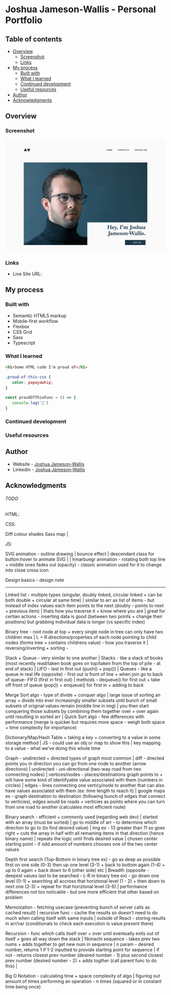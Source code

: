 # Joshua Jameson-Wallis - Personal Portfolio

## Table of contents

-  [Overview](#overview)
   -  [Screenshot](#screenshot)
   -  [Links](#links)
-  [My process](#my-process)
   -  [Built with](#built-with)
   -  [What I learned](#what-i-learned)
   -  [Continued development](#continued-development)
   -  [Useful resources](#useful-resources)
-  [Author](#author)
-  [Acknowledgments](#acknowledgments)

## Overview

### Screenshot

![](./screenshot.png)

### Links

-  Live Site URL:

## My process

### Built with

-  Semantic HTML5 markup
-  Mobile-first workflow
-  Flexbox
-  CSS Grid
-  Sass
-  Typescript

### What I learned

```html
<h1>Some HTML code I'm proud of</h1>
```

```css
.proud-of-this-css {
   color: papayawhip;
}
```

```js
const proudOfThisFunc = () => {
   console.log('🎉')
}
```

### Continued development

### Useful resources

## Author

-  Website - [Joshua Jameson-Wallis](https://joshuajamesonwallis.com)
-  Linkedin - [Joshua Jameson-Wallis]()

## Acknowledgments

###### TODO

HTML:

CSS:

Diff colour shades Sass map |

JS:

SVG animation - outline drawing | bounce effect | descendant class for button:hover to animate SVG | <g> | hmarbuegr animation - rotating both top line + middle ones fades out (opacity) - classic animation used for it to change into close cross icon

Design basics - design note

---

Linked list - multiple types (singular, doubly linked, circular linked + can be both double + circular at same time) | similar to arr as list of items - but instead of index values each item points to the next (doubly - points to next + previous item) | thats how you traverse it + know where you are | great for certian actions - inserting data is good (between two points + change their positions) but grabbing individual data is longer (vs specific index)

Binary tree - root node at top + every single node in tree can only have two children max | L + R directions/properties of each node pointing to child nodes (forms tree + contains childrens value) - how you traverse it | reversing/inverting + sorting -

Stack + Queue - very similar to one another | Stacks - like a stack of books (most recently read/taken book goes on top/taken from the top of pile - at end of stack) | LIFO - last in first out (push() + pop()) | Queues - like a queue in real life (opposite) - first out is front of line + when join go to back of queue- FIFO (first in first out) | methods - dequeue() for first out + take off front of queue (pop()) + enqueue() for first in + adding to back

Merge Sort algo - type of divide + conquer algo | large issue of sorting an array + divide into ever increasingly smaller subsets until bunch of small subsets of original values remain (middle line in img) | you then start conquering those subsets by combining them together over + over again until resulting in sorted arr | Quick Sort algo - few differences with performance (merge is quicker but requires more space - weigh both space + time complexity for importance)

Dictionary/Map/Hash Table = taking a key + converting to a value in some storage method | JS - could use an obj or map to show this | key mapping to a value - what we've doing this whole time

Graph - undirected + directed types of graph most common | diff - directed points you in direction you can go from one node to another (arrow directions) | undirected - uni-directional (two-way road from two connecting nodes) | vertices/nodes - places/destinations graph points to + will have some kind of identifyable value associated with them (numbers in circles) | edges - lines connecting one verticy/node to another that can also have values associated with them (ex: time length to reach it) | google maps ex - graph destination to destination (following bunch of edges that connect to verticies), edges would be roads + verticies as points where you can turn from one road to another (calculates most efficient route)

Binary search - efficient + commonly used (regarding web dev) | started with an array (must be sorted) | go to middle of arr - to determine which direction to go to (to find desired value) | img ex - 13 greater than 11 so goes right + cuts the array in half with all remaining items in that direction (hence binary name) | repeats the logic until finds desired value | chosen center starting point - if odd amount of numbers chooses one of the two center values

Depth first search (Top-Bottom in binary tree ex) - go as deep as possible first on one side (0-3) then up one level (3-1) + back to bottom again (1-4) + up to 0 again + back down to 6 (other side) etc | Breadth (opposite - deepest values last to be searched - L-R in binary tree ex) - go down one level (0-1) + searching all accross that horiztonal level (1 - 2) + then down to next one (2-3) + repeat for that horiztonal level (3-6) | performance differences not too noticable - but one more efficient that other based on problem

Memoization - fetching usecase (preventing bunch of server calls as cached result) | recursive func - cache the results so doesn't need to do much when calling itself with same inputs | outside of React - storing results in arr/var (conditionals to check each execution is value present there)

Recursion - func which calls itself over + over until eventually exits out of itself + goes all way down the stack | fibinachi sequence - takes prev two nums + adds together to get new num in sequence | n param - desired number, returns 1 if 1-2 inputted to provide starting point for sequence | if not - returns closest prev number (desired number - 1) plus second closest prev number (desired number - 2) + adds togther (call parent func to do this) |

Big O Notation - calculating time + space complexity of algo | figuring out amount of times performing an operation - n times (squared or in constant time being once)
